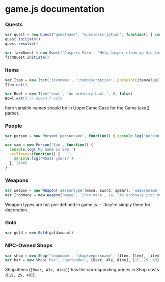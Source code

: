 # game.js documentation

  ### Quests
  
  ````javascript
  var quest = new Quest("questname", "questdescription", function() { console.log('QUESTREWARD') })
  quest.initiate()
  quest.resolve()
  
  var farmQuest = new Quest('Jaspers Farm', 'Help Jasper clean up his farm.', function() { Player.gold.amount += 50 })
  farmQuest.initiate()
  ````
  
  ### Items
  
  ```javascript
  var Item = new Item('itemname', 'itemdescription', parseInt(itemvalue), itemedible[true/false], [optional]function() { console.log('itembuffs') })
  Item.eat()
  
  var Bowl = new Item('bowl', 'An ordinary bowl.', 0, false)
  Bowl.eat() // doesn't work
  ````
  Item variable names should be in UpperCamelCase for the Game.take() parser.
  
  ### People
  
  ````javascript
  var person = new Person('personname', function() { console.log('person dialogue') })
  
  var sam = new Person('Sam', function() {
    console.log('My name is Sam.')
    setTimeout(function() {
      console.log('Whats yours?')
    }, 2400)
  }
  ````
  
  ### Weapons
  
  ````javascript
  var weapon = new Weapon('weapontype'[mace, sword, spear], 'weaponname', parseInt(weapondamage), 'weapondescription')
  var IronMace = new Weapon('mace', 'iron mace', 14, 'An ordinary iron mace.')
  ````
  
  Weapon types are not pre-defined in game.js -- they're simply there for decoration.
  
  ### Gold
  
  ````javascript
  var gold = new Gold(goldamount)
  ````
  
  ### NPC-Owned Shops
  
  ````javascript
  var shop = new Shop('shopname', 'shopkeepersname', [Item, Item], [item1price, item2price])
  var bar = new Shop('bar', 'bartender', [Beer, Ale, Wine], [15, 25, 40])
  ````
  
  Shop.items (````[Beer, Ale, Wine]````) has the corresponding prices in Shop.costs (````[15, 25, 40]````).
